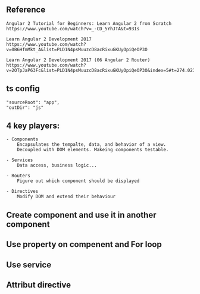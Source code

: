 ## Reference
    Angular 2 Tutorial for Beginners: Learn Angular 2 from Scratch
    https://www.youtube.com/watch?v=_-CD_5YhJTA&t=931s

    Learn Angular 2 Development 2017
    https://www.youtube.com/watch?v=0B6HfmMkt_A&list=PLD1N4psMuuzcD8acRixuGKUyOpiQeOP3O

    Learn Angular 2 Development 2017 (06 Angular 2 Router)
    https://www.youtube.com/watch?v=2OTpJaP63Fc&list=PLD1N4psMuuzcD8acRixuGKUyOpiQeOP3O&index=5#t=274.023376
    
## ts config
    "sourceRoot": "app",
    "outDir": "js"
  

## 4 key players:
    - Components
        Encapsulates the tempalte, data, and behavior of a view.
        Decoupled with DOM elements. Makeing components testable.
    
    - Services
        Data access, business logic...
    
    - Routers
        Figure out which component should be displayed

    - Directives
        Modify DOM and extend their behaviour

## Create component and use it in another component

## Use property on compenent and For loop

## Use service

## Attribut directive

    

    
